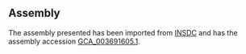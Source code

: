
Assembly
--------

The assembly presented has been imported from 
[INSDC](http://www.insdc.org) and has the assembly accession
[GCA\_003691605.1](http://www.ebi.ac.uk/ena/data/view/GCA_003691605.1).

